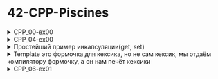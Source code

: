 # 42-CPP-Piscines

<details>
  <summary>CPP_00-ex00 </summary>

###
Можно юзать системную штуку (char)toupper

```
#include <iostream>

int main()
{
	std::cout << "Hello World!" << std::endl;
	return 0;
}
```
Чтобы читать или писать в стандартный поток ввода/вывода необходимо включить <iostream>
Любая переменная или объект, существующий в стандартной библиотеке C++, включается в стандартное пространство имен std.
Чтобы использовать стандартный объект вывода, вам нужно написать std::cout, чтобы присоединить [пространство имен](https://docs.microsoft.com/ru-ru/cpp/cpp/namespaces-cpp?view=msvc-170)
Пространство имен означает принадлежность определенному объекту или функции. Когда объект объявлен в a() и b(), это означает, что он может использоваться только с другим префиксом.\
abc a::abc b::abc
```
int doSomething(int x, int y)
{
	return x + y;
}
```
```
int doSomething(int x, int y)
{
	return x - y;
}
```
```
#include <iostream>
int main()
{
	std::cout << doSomething(4, 3);
	return 0;
}
```
Если эти два параметра включены в одну и ту же программу, что и в примере, возникает конфликт имен, поскольку функция с тем же именем и параметром находится в той же области.
```
namespace Foo
{
	int doSomething(int x, int y)
	{
		return x + y;
	}
}
```
```
namespace Goo
{
	int doSomething(int x, int y)
	{
		return x - y;
	}
}
```
```
#include <iostream>

int main()
{
	std::cout << Foo::doSomething(4, 3); << '\n'
	std::cout << Goo::doSomething(4, 3); << endl
	return 0;
}
```
Если над проектом работают два разработчика и они оба решили назвать свою функцию doSomething, то при сборке будет больно. Поэтому можно использовать пространство имён. Для этого используем namespace Foo и namespace Goo. Таким образом обе функции doSomething не будут ничего знать друг о друге и всё скомпилируется успешно.
Оператор разрешения области действия (::) необходим для поиска идентификаторов в каждом пространстве имен.
Чтобы использовать этот оператор, добавьте к имени идентификатора префикс пространства имен, которое будет использоваться.

</details>

<details>
  <summary>CPP_04-ex00 </summary>

```c
#include <iostream>
using namespace std;//просто чтобы не писать "std::"" каждый раз

class Animal {
	public:
	void eat() {
		cout << "Я как и любое другое животное могу кушоц!" << endl;
	}

	void sleep() {
		cout << "Как и любое другое животное могу спац!" << endl;
	}
};

class Dog : public Animal {

	public:
	void bark() {
		cout << "Я собакен и я делаю гав-гав!" << endl;
	}
};

// int main() {
// 	Dog dog;

// 	dog.eat();
// 	dog.sleep();
// 	dog.bark();
// 	return 0;
// }

//---------------------пример из видео-------------------------//
class Gun{
	public:
		virtual void Shoot()//virtual мы пишем чтобы была возможность переопределить метод в наследнике(в Uzi)
		{
			cout << "Bang!" << endl;
		}
};

class Uzi: public Gun{
	public:
		void Shoot() //override пишется здесь по-хорошему после скобочек, но это для С++11 стандарта
		{
			cout << "Bang! Bang! Bang!" << endl;
		}
};

int main() {
	Gun gun;//создали объект класса Gun
	Uzi uzi;//объект класса Uzi, который наследник класса Gun

	Gun *weapon = &uzi; //1-создали указатель на Gun, который ссылается на uzi
	//Gun *weapon = &gun; //2-создали указатель на Gun, который ссылается на gun

	//такой указатель может ссылаться на свой собственный тип
	//на объект такого же класса
	//либо ссылаться на любой другой класс, который унаследован от него

	weapon->Shoot();
	//если 1, то будет Bang! Bang! Bang!
	//если 2, то будет Bang!
	return 0;
}
```

</details>

<details>
  <summary>Простейший пример инкапсуляции(get, set) </summary>

```c
#include <iostream>
using namespace std;//просто чтобы не писать "std::"" каждый раз

class Point{
	private:
		int _x;
		int _y;
		int _z;
	public:
		int getX(){
			return _x;
		}
		void setX(int valueX){
			_x = valueX;
		}
	void print()
	{
		cout << "X = " << _x << endl;
		cout << "Y = " << _y << endl;
	}
};

int main()
{
	Point a;
	a.setX(5);
	a.print();

	return 0;
}
```
</details>

<details>
  <summary>Template это формочка для кексика, но не сам кексик, мы отдаём компилятору формочку, а он нам печёт кексики </summary>

```c
#ifndef WHATEVER_HPP
#define WHATEVER_HPP

//template< разделенный запятыми список параметров >
//Ключевое слово typename задает так называемый параметр,
//являющийся типом, или, для краткости — параметр типа(типовой параметр)
//template <typename T> = template <сlass T>
template < typename T >
T max(T a, T b){
	return b < a ? a : b;
	//Если b < а, возвращаем а, в противном случае b
}

template < typename T>
void swap(T& a, T& b) {
	T tmp = a;
	a = b;
	b = tmp;
}

template < typename T >
T min(T a, T b){
	return b > a ? a : b;
}

#endif

//Процесс замены параметров шаблона конкретными
//типами называется инстанцированием шаблона
//(instantiation). Его результатом является экземпляр
//(instance) шаблона
```

</details>

<details>
  <summary>CPP_06-ex01 </summary>

```c
#include <iostream>

/*reinterpret_cast<type>(expr)
type задает результирующий тип приведения expr выражение,
которое приводится к новому типу преобразует один тип в совершенно другой
например, он может преобразовать указатель на целое число в целое число
а целое число в указатель
самый тупенький - заставляет компилятор принимать ситуации, которые static_cast
обычно не допускает
*/

/*
В этом задании требуется преобразовать указатель на Data,
который является произвольным классом или структурой, определяемой пользователем,
в uintptr_t, а затем преобразовать uintptr_t обратно в указатель на Data.
В этом процессе необходимо убедиться,
что нет пропущенных данных, и данные должны быть сохранены нетронутыми
*/

/*
uintptr_t — это псевдоним беззнакового числового типа.
В моем случае uintptr_t — это unsigned long.
Псевдоним для числового типа со знаком — intptr_t,
а uintptr_t и intptr_t идентичны в том смысле,
что они используются для хранения адреса, на который
ссылается указатель, в виде числа.
В некоторых системах можно увидеть, что intptr_t
может быть назначен как signed, так и unsigned,
тогда как uintptr_t может назначить только unsigned
и для signed требуется отдельное преобразование типа.
По этой причине, начиная с языка C, рекомендуется
использовать intptr_t, а не uintptr_t для гибкости программы.
*/

struct Data
{
	int data;
	std::string string;
};

Data* deserialize(uintptr_t raw){
	return reinterpret_cast<Data*>(raw);
}

uintptr_t serialize(Data* ptr){
	return reinterpret_cast<uintptr_t>(ptr);
}

int main(){
	Data data;
	Data *newData = NULL;
	data.data = 42;
	data.string = "В голове моей опилки";

	std::cout << "newData: " << newData << "\n";
	std::cout << "data string: " << data.string << std::endl;
	std::cout << "data int: " << data.data << std::endl;

	uintptr_t ptr;
	ptr = serialize(&data);
	newData = deserialize(ptr);

	std::cout << "newData: " << newData << "\n";
	std::cout << "data string: " << data.string << std::endl;
	std::cout << "data int: " << data.data << std::endl;

	return 0;
}
```

</details>
